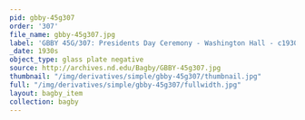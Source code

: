 ```yaml
---
pid: gbby-45g307
order: '307'
file_name: gbby-45g307.jpg
label: 'GBBY 45G/307: Presidents Day Ceremony - Washington Hall - c1930s'
_date: 1930s
object_type: glass plate negative
source: http://archives.nd.edu/Bagby/GBBY-45g307.jpg
thumbnail: "/img/derivatives/simple/gbby-45g307/thumbnail.jpg"
full: "/img/derivatives/simple/gbby-45g307/fullwidth.jpg"
layout: bagby_item
collection: bagby
---
```

